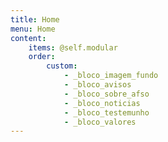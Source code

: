```yaml
---
title: Home
menu: Home
content:
    items: @self.modular
    order:
        custom:
            - _bloco_imagem_fundo
            - _bloco_avisos
            - _bloco_sobre_afso
            - _bloco_noticias                
            - _bloco_testemunho        
            - _bloco_valores
---
```

